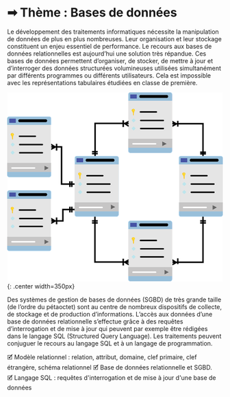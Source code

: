 # &#10145;  Thème : Bases de données


Le développement des traitements informatiques nécessite la manipulation de données de plus en plus
nombreuses. Leur organisation et leur stockage constituent un enjeu essentiel de performance.
Le recours aux bases de données relationnelles est aujourd’hui une solution très répandue. Ces bases de
données permettent d’organiser, de stocker, de mettre à jour et d’interroger des données structurées
volumineuses utilisées simultanément par différents programmes ou différents utilisateurs. Cela est
impossible avec les représentations tabulaires étudiées en classe de première.

![](../images/database.png){: .center width=350px} 


Des systèmes de gestion de bases de données (SGBD) de très grande taille (de l’ordre du pétaoctet) sont au
centre de nombreux dispositifs de collecte, de stockage et de production d’informations.
L’accès aux données d’une base de données relationnelle s’effectue grâce à des requêtes d’interrogation et
de mise à jour qui peuvent par exemple être rédigées dans le langage SQL (Structured Query Language). Les
traitements peuvent conjuguer le recours au langage SQL et à un langage de programmation.


🗹 Modèle relationnel : relation, attribut, domaine, clef primaire, clef étrangère, schéma relationnel 
🗹 Base de données relationnelle et SGBD.  
🗹 Langage SQL : requêtes d'interrogation et de mise à jour d'une base de données  